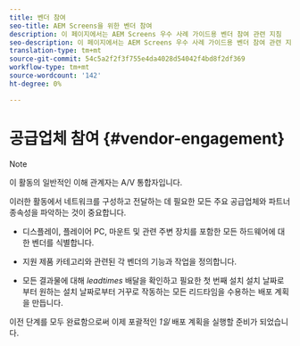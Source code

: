 ```yaml
---
title: 벤더 참여
seo-title: AEM Screens을 위한 벤더 참여
description: 이 페이지에서는 AEM Screens 우수 사례 가이드용 벤더 참여 관련 지침
seo-description: 이 페이지에서는 AEM Screens 우수 사례 가이드용 벤더 참여 관련 지침
translation-type: tm+mt
source-git-commit: 54c5a2f2f3f755e4da4028d54042f4bd8f2df369
workflow-type: tm+mt
source-wordcount: '142'
ht-degree: 0%

---
```



# 공급업체 참여 {#vendor-engagement}

>[!NOTE]
>이 활동의 일반적인 이해 관계자는 A/V 통합자입니다.

이러한 활동에서 네트워크를 구성하고 전달하는 데 필요한 모든 주요 공급업체와 파트너 종속성을 파악하는 것이 중요합니다.

* 디스플레이, 플레이어 PC, 마운트 및 관련 주변 장치를 포함한 모든 하드웨어에 대한 벤더를 식별합니다.

* 지원 제품 카테고리와 관련된 각 벤더의 기능과 작업을 정의합니다.

* 모든 결과물에 대해 *leadtimes* 배달을 확인하고 필요한 첫 번째 설치 설치 날짜로부터 원하는 설치 날짜로부터 거꾸로 작동하는 모든 리드타임을 수용하는 배포 계획을 만듭니다.

이전 단계를 모두 완료함으로써 이제 포괄적인 *1일* 배포 계획을 실행할 준비가 되었습니다.
